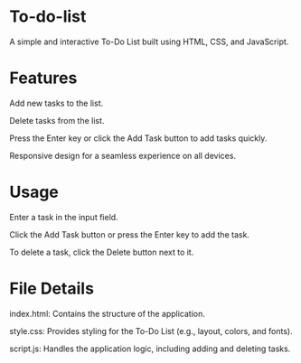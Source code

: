 # To-do-list
 
A simple and interactive To-Do List built using HTML, CSS, and JavaScript.

# Features
Add new tasks to the list.

Delete tasks from the list.

Press the Enter key or click the Add Task button to add tasks quickly.

Responsive design for a seamless experience on all devices.

# Usage
Enter a task in the input field.

Click the Add Task button or press the Enter key to add the task.

To delete a task, click the Delete button next to it.

# File Details
index.html: Contains the structure of the application.

style.css: Provides styling for the To-Do List (e.g., layout, colors, and fonts).

script.js: Handles the application logic, including adding and deleting tasks.


